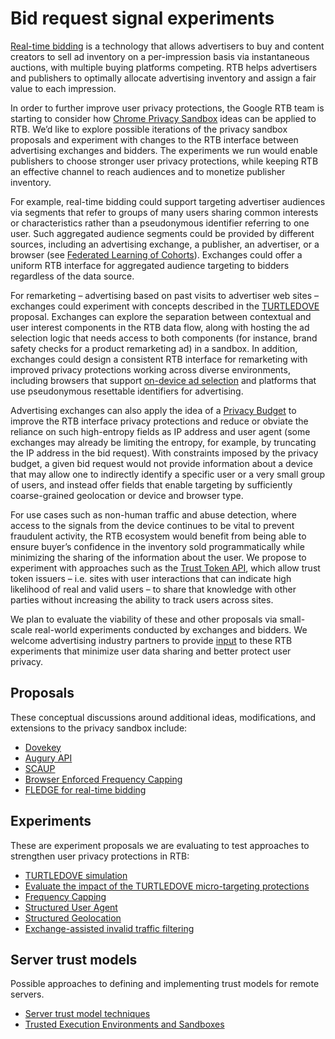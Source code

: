 Bid request signal experiments
==============================

[Real-time bidding](https://en.wikipedia.org/wiki/Real-time_bidding) is a
technology that allows advertisers to buy and content creators to sell ad
inventory on a per-impression basis via instantaneous auctions, with multiple
buying platforms competing. RTB helps advertisers and publishers to optimally
allocate advertising inventory and assign a fair value to each impression.

In order to further improve user privacy protections, the Google RTB team is
starting to consider how
[Chrome Privacy Sandbox](https://www.chromium.org/Home/chromium-privacy/privacy-sandbox)
ideas can be applied to RTB. We’d like to explore possible iterations of the privacy 
sandbox proposals and experiment with changes to the RTB interface between 
advertising exchanges and bidders. The experiments we run would enable publishers 
to choose stronger user privacy protections, while keeping RTB an effective channel 
to reach audiences and to monetize publisher inventory. 

For example, real-time bidding could support targeting advertiser audiences via
segments that refer to groups of many users sharing common interests or
characteristics rather than a pseudonymous identifier referring to one user.
Such aggregated audience segments could be provided by different sources,
including an advertising exchange, a publisher, an advertiser, or a browser
(see [Federated Learning of Cohorts](https://github.com/jkarlin/floc)).
Exchanges could offer a uniform RTB interface for aggregated audience targeting
to bidders regardless of the data source.

For remarketing – advertising based on past visits to advertiser web sites – 
exchanges could experiment with concepts described in the
[TURTLEDOVE](https://github.com/michaelkleber/turtledove) proposal. Exchanges
can explore the separation between contextual and user interest components in
the RTB data flow, along with hosting the ad selection logic that needs access
to both components (for instance, brand safety checks for a product remarketing
ad) in a sandbox. In addition, exchanges could design a consistent RTB
interface for remarketing with improved privacy protections working across
diverse environments, including browsers that support
[on-device ad selection](https://github.com/michaelkleber/turtledove)
and platforms that use pseudonymous resettable identifiers for advertising.

Advertising exchanges can also apply the idea of a
[Privacy Budget](https://github.com/bslassey/privacy-budget) to improve the RTB
interface privacy protections and reduce or obviate the reliance on such
high-entropy fields as IP address and user agent (some exchanges may already be
limiting the entropy, for example, by truncating the IP address in the bid
request). With constraints imposed by the privacy budget, a given bid request
would not provide information about a device that may allow one to indirectly
identify a specific user or a very small group of users, and instead offer
fields that enable targeting by sufficiently coarse-grained geolocation or
device and browser type. 

For use cases such as non-human traffic and abuse detection, where access to
the signals from the device continues to be vital to prevent fraudulent
activity, the RTB ecosystem would benefit from being able to ensure buyer’s
confidence in the inventory sold programmatically while minimizing the
sharing of the information about the user. We propose to experiment with
approaches such as the
[Trust Token API](https://github.com/WICG/trust-token-api), which allow trust
token issuers – i.e. sites with user interactions that can indicate high
likelihood of real and valid users – to share that knowledge with other parties
without increasing the ability to track users across sites.

We plan to evaluate the viability of these and other proposals via small-scale
real-world experiments conducted by exchanges and bidders. We welcome
advertising industry partners to provide
[input](https://github.com/google/rtb-experimental/issues) to these RTB
experiments that minimize user data sharing and better protect user privacy.

## Proposals

These conceptual discussions around additional ideas, modifications, and extensions to the privacy sandbox include:
 
* [Dovekey](proposals/dovekey)
* [Augury API](proposals/augury)
* [SCAUP](proposals/scaup)
* [Browser Enforced Frequency Capping](proposals/browser-frequency-capping)
* [FLEDGE for real-time bidding](proposals/fledge-rtb)

## Experiments

These are experiment proposals we are evaluating to test approaches to strengthen user privacy protections in RTB:

* [TURTLEDOVE simulation](experiments/turtledove-simulation)
* [Evaluate the impact of the TURTLEDOVE micro-targeting protections](experiments/microtargeting-protections)
* [Frequency Capping](experiments/frequency-capping)
* [Structured User Agent](experiments/structured-ua)
* [Structured Geolocation](experiments/structured-geo)
* [Exchange-assisted invalid traffic filtering](experiments/exchange-assisted-ivt)

## Server trust models

Possible approaches to defining and implementing trust models for remote
servers.

* [Server trust model techniques](trust-model/trust_techniques.md)
* [Trusted Execution Environments and Sandboxes](trust-model/tee)
